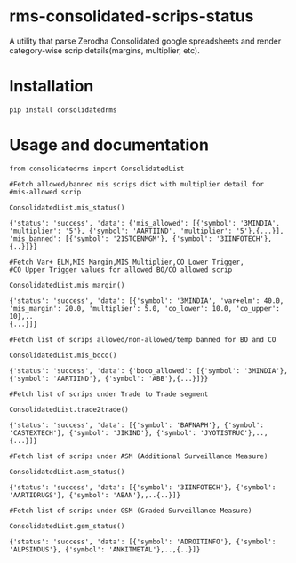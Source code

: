 # rms-consolidated-scrips-status

A utility that parse Zerodha Consolidated google spreadsheets and render category-wise scrip details(margins, multiplier, etc). 

# Installation

``` 
pip install consolidatedrms
```

# Usage and documentation

```
from consolidatedrms import ConsolidatedList

#Fetch allowed/banned mis scrips dict with multiplier detail for 
#mis-allowed scrip

ConsolidatedList.mis_status()
```

```
{'status': 'success', 'data': {'mis_allowed': [{'symbol': '3MINDIA', 'multiplier': '5'}, {'symbol': 'AARTIIND', 'multiplier': '5'},{...}],
'mis_banned': [{'symbol': '21STCENMGM'}, {'symbol': '3IINFOTECH'},{..}]}}
```

```
#Fetch Var+ ELM,MIS Margin,MIS Multiplier,CO Lower Trigger,
#CO Upper Trigger values for allowed BO/CO allowed scrip

ConsolidatedList.mis_margin()
```

```
{'status': 'success', 'data': [{'symbol': '3MINDIA', 'var+elm': 40.0, 'mis_margin': 20.0, 'multiplier': 5.0, 'co_lower': 10.0, 'co_upper': 10},..
{...}]}
```

```
#Fetch list of scrips allowed/non-allowed/temp banned for BO and CO

ConsolidatedList.mis_boco()
```

```
{'status': 'success', 'data': {'boco_allowed': [{'symbol': '3MINDIA'}, {'symbol': 'AARTIIND'}, {'symbol': 'ABB'},{...}]}}
```

```
#Fetch list of scrips under Trade to Trade segment

ConsolidatedList.trade2trade()
```

```
{'status': 'success', 'data': [{'symbol': 'BAFNAPH'}, {'symbol': 'CASTEXTECH'}, {'symbol': 'JIKIND'}, {'symbol': 'JYOTISTRUC'},..,
{...}]}
```

```
#Fetch list of scrips under ASM (Additional Surveillance Measure)

ConsolidatedList.asm_status()
```

```
{'status': 'success', 'data': [{'symbol': '3IINFOTECH'}, {'symbol': 'AARTIDRUGS'}, {'symbol': 'ABAN'},,..{..}]}
```

```
#Fetch list of scrips under GSM (Graded Surveillance Measure)

ConsolidatedList.gsm_status()
```

```
{'status': 'success', 'data': [{'symbol': 'ADROITINFO'}, {'symbol': 'ALPSINDUS'}, {'symbol': 'ANKITMETAL'},..,{..}]}
```